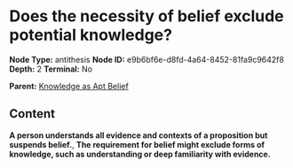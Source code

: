 # Does the necessity of belief exclude potential knowledge?

**Node Type:** antithesis
**Node ID:** e9b6bf6e-d8fd-4a64-8452-81fa9c9642f8
**Depth:** 2
**Terminal:** No

**Parent:** [Knowledge as Apt Belief](knowledge-as-apt-belief.md)

## Content

**A person understands all evidence and contexts of a proposition but suspends belief.**, **The requirement for belief might exclude forms of knowledge, such as understanding or deep familiarity with evidence.**
